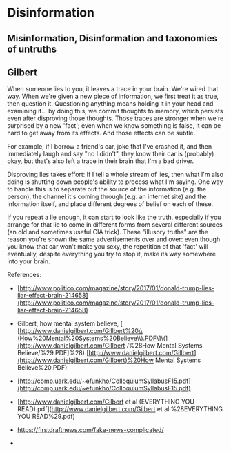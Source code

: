# Disinformation

## Misinformation, Disinformation and taxonomies of untruths



## Gilbert

When someone lies to you, it leaves a trace in your brain. We're wired that way. When we're given a new piece of information, we first treat it as true, then question it. Questioning anything means holding it in your head and examining it... by doing this, we commit thoughts to memory, which persists even after disproving those thoughts. Those traces are stronger when we're surprised by a new 'fact'; even when we know something is false, it can be hard to get away from its effects. And those effects can be subtle.

For example, if I borrow a friend's car, joke that I've crashed it, and then immediately laugh and say "no I didn't", they know their car is \(probably\) okay, but that's also left a trace in their brain that I'm a bad driver.

Disproving lies takes effort: If I tell a whole stream of lies, then what I'm also doing is shutting down people's ability to process what I'm saying. One way to handle this is to separate out the source of the information \(e.g. the person\), the channel it's coming through \(e.g. an internet site\) and the information itself, and place different degrees of belief on each of these.

If you repeat a lie enough, it can start to look like the truth, especially if you arrange for that lie to come in different forms from several different sources \(an old and sometimes useful CIA trick\). These "illusory truths" are the reason you're shown the same advertisements over and over: even though you know that car won't make you sexy, the repetition of that 'fact' will eventually, despite everything you try to stop it, make its way somewhere into your brain.

References:

* [http://www.politico.com/magazine/story/2017/01/donald-trump-lies-liar-effect-brain-214658](http://www.politico.com/magazine/story/2017/01/donald-trump-lies-liar-effect-brain-214658)
* Gilbert, how mental system believe, \[
  [http://www.danielgilbert.com/Gillbert%20\\(How%20Mental%20Systems%20Believe\\).PDF\]\(](http://www.danielgilbert.com/Gillbert /%28How Mental Systems Believe/%29.PDF]%28)
  [http://www.danielgilbert.com/Gillbert](http://www.danielgilbert.com/Gillbert)%20How Mental Systems Believe%20.PDF\)
* [http://comp.uark.edu/~efunkho/ColloquiumSyllabusF15.pdf](http://comp.uark.edu/~efunkho/ColloquiumSyllabusF15.pdf)

* [http://www.danielgilbert.com/Gilbert et al \(EVERYTHING YOU READ\).pdf](http://www.danielgilbert.com/Gilbert et al %28EVERYTHING YOU READ%29.pdf)

* https://firstdraftnews.com/fake-news-complicated/

* 



